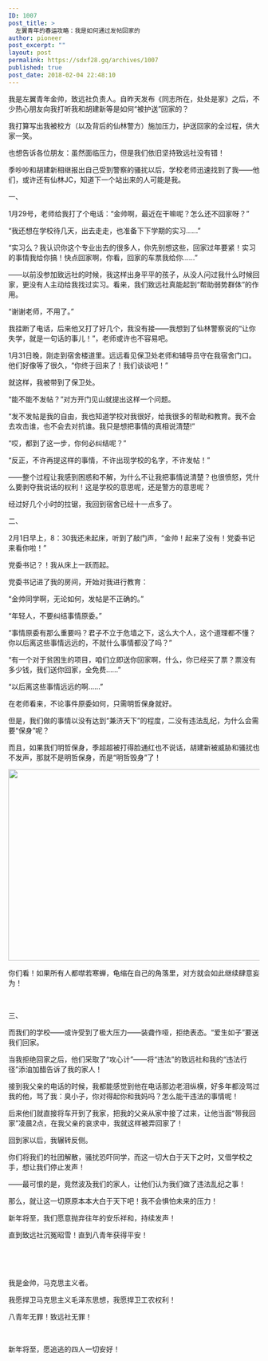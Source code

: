 ```yaml
---
ID: 1007
post_title: >
  左翼青年的春运攻略：我是如何通过发帖回家的
author: pioneer
post_excerpt: ""
layout: post
permalink: https://sdxf28.gq/archives/1007
published: true
post_date: 2018-02-04 22:48:10
---
```

我是左翼青年金帅，致远社负责人。自昨天发布《同志所在，处处是家》之后，不少热心朋友向我打听我和胡建新等是如何“被护送”回家的？

我打算写出我被校方（以及背后的仙林警方）施加压力，护送回家的全过程，供大家一笑。

也想告诉各位朋友：虽然面临压力，但是我们依旧坚持致远社没有错！

季吵吵和胡建新相继报出自己受到警察的骚扰以后，学校老师迅速找到了我——他们，或许还有仙林JC，知道下一个站出来的人可能是我。

一、

1月29号，老师给我打了个电话：“金帅啊，最近在干嘛呢？怎么还不回家呀？”

“我还想在学校待几天，出去走走，也准备下下学期的实习……”

“实习么？我认识你这个专业出去的很多人，你先别想这些，回家过年要紧！实习的事情我给你搞！快点回家啊，你看，回家的车票我给你……”

——以前没参加致远社的时候，我这样出身平平的孩子，从没人问过我什么时候回家，更没有人主动给我找过实习。看来，我们致远社真能起到“帮助弱势群体”的作用。

“谢谢老师，不用了。”

我挂断了电话，后来他又打了好几个，我没有接——我想到了仙林警察说的“让你失学，就是一句话的事儿！”，老师或许也不容易吧。

1月31日晚，刚走到宿舍楼道里。远远看见保卫处老师和辅导员守在我宿舍门口。他们好像等了很久，“你终于回来了！我们谈谈吧！”

就这样，我被带到了保卫处。

“能不能不发帖？”对方开门见山就提出这样一个问题。

“发不发帖是我的自由，我也知道学校对我很好，给我很多的帮助和教育。我不会去攻击谁，也不会去对抗谁。我只是想把事情的真相说清楚!”

“哎，都到了这一步，你何必纠结呢？”

“反正，不许再提这样的事情，不许出现学校的名字，不许发帖！”

——整个过程让我感到困惑和不解，为什么不让我把事情说清楚？也很愤怒，凭什么要剥夺我说话的权利！这是学校的意思呢，还是警方的意思呢？

经过好几个小时的拉锯，我回到宿舍已经十一点多了。

二、

2月1日早上，8：30我还未起床，听到了敲门声，“金帅！起来了没有！党委书记来看你啦！”

党委书记？！我从床上一跃而起。

党委书记进了我的房间，开始对我进行教育：

“金帅同学啊，无论如何，发帖是不正确的。”

“年轻人，不要纠结事情原委。”

“事情原委有那么重要吗？君子不立于危墙之下，这么大个人，这个道理都不懂？你以后离这些事情远远的，不就什么事情都没了吗？”

“有一个对于贫困生的项目，咱们立即送你回家啊，什么，你已经买了票？票没有多少钱，我们送你回家，全免费……”

“以后离这些事情远远的啊……”

在老师看来，不论事件原委如何，只需明哲保身就好。

但是，我们做的事情以没有达到“兼济天下”的程度，二没有违法乱纪，为什么会需要“保身”呢？

而且，如果我们明哲保身，季超超被打得脸通红也不说话，胡建新被威胁和骚扰也不发声，那就不是明哲保身，而是“明哲毁身”了！

<img class="aligncenter wp-image-876 size-full" src="https://sdxf26.gq/wp-content/uploads/2018/01/2018013115095166-e1517755996703.jpg" alt="" width="690" height="384" />

你们看！如果所有人都噤若寒蝉，龟缩在自己的角落里，对方就会如此继续肆意妄为！

&nbsp;

三、

而我们的学校——或许受到了极大压力——装聋作哑，拒绝表态。“爱生如子”要送我们回家。

当我拒绝回家之后，他们采取了“攻心计”——将“违法”的致远社和我的“违法行径”添油加醋告诉了我的家人！

接到我父亲的电话的时候，我都能感觉到他在电话那边老泪纵横，好多年都没骂过我的他，骂了我：臭小子，你对得起你和我妈吗？怎么能干违法的事情呢！

后来他们就直接将车开到了我家，把我的父亲从家中接了过来，让他当面“带我回家”凌晨2点，在我父亲的哀求中，我就这样被弄回家了！

回到家以后，我辗转反侧。

你们将我们的社团解散，骚扰恐吓同学，而这一切大白于天下之时，又借学校之手，想让我们停止发声！

——最可恨的是，竟然波及我们的家人，让他们认为我们做了违法乱纪之事！

那么，就让这一切原原本本大白于天下吧！我不会惧怕未来的压力！

新年将至，我们愿意抛弃往年的安乐祥和，持续发声！

直到致远社沉冤昭雪！直到八青年获得平安！

&nbsp;

&nbsp;

我是金帅，马克思主义者。

我愿捍卫马克思主义毛泽东思想，我愿捍卫工农权利！

八青年无罪！致远社无罪！

&nbsp;

新年将至，愿追逃的四人一切安好！